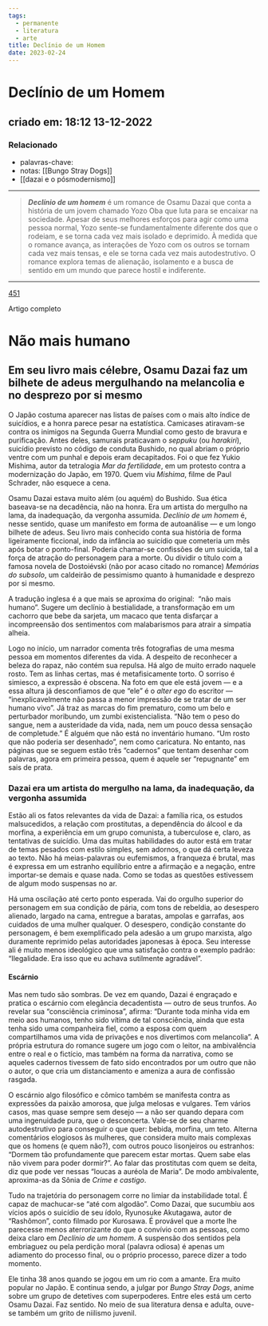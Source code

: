 ```yaml
---
tags:
  - permanente
  - literatura
  - arte
title: Declínio de um Homem
date: 2023-02-24
---
```


# Declínio de um Homem

## criado em: 18:12 13-12-2022

### Relacionado

- palavras-chave: 
- notas: [[Bungo Stray Dogs]]
- [[dazai e o pósmodernismo]]
---

> **_Declínio de um homem_** é um romance de Osamu Dazai que conta a história de um jovem chamado Yozo Oba que luta para se encaixar na sociedade. Apesar de seus melhores esforços para agir como uma pessoa normal, Yozo sente-se fundamentalmente diferente dos que o rodeiam, e se torna cada vez mais isolado e deprimido. À medida que o romance avança, as interações de Yozo com os outros se tornam cada vez mais tensas, e ele se torna cada vez mais autodestrutivo. O romance explora temas de alienação, isolamento e a busca de sentido em um mundo que parece hostil e indiferente.

---

[451](https://quatrocincoum.folha.uol.com.br/br/resenhas/literatura-japonesa/nao-mais-humano)

Artigo completo

# Não mais humano

## Em seu livro mais célebre, Osamu Dazai faz um bilhete de adeus mergulhando na melancolia e no desprezo por si mesmo

O Japão costuma aparecer nas listas de países com o mais alto índice de suicídios, e a honra parece pesar na estatística. Camicases atiravam-se contra os inimigos na Segunda Guerra Mundial como gesto de bravura e purificação. Antes deles, samurais praticavam o _seppuku_ (ou _harakiri_), suicídio previsto no código de conduta Bushido, no qual abriam o próprio ventre com um punhal e depois eram decapitados. Foi o que fez Yukio Mishima, autor da tetralogia _Mar da fertilidade_, em um protesto contra a modernização do Japão, em 1970. Quem viu _Mishima_, filme de Paul Schrader, não esquece a cena.

Osamu Dazai estava muito além (ou aquém) do Bushido. Sua ética baseava-se na decadência, não na honra. Era um artista do mergulho na lama, da inadequação, da vergonha assumida. _Declínio de um homem_ é, nesse sentido, quase um manifesto em forma de autoanálise — e um longo bilhete de adeus. Seu livro mais conhecido conta sua história de forma ligeiramente ficcional, indo da infância ao suicídio que cometeria um mês após botar o ponto-final. Poderia chamar-se confissões de um suicida, tal a força de atração do personagem para a morte. Ou dividir o título com a famosa novela de Dostoiévski (não por acaso citado no romance) _Memórias do subsolo_, um caldeirão de pessimismo quanto à humanidade e desprezo por si mesmo.

A tradução inglesa é a que mais se aproxima do original:  “não mais humano”. Sugere um declínio à bestialidade, a transformação em um cachorro que bebe da sarjeta, um macaco que tenta disfarçar a incompreensão dos sentimentos com malabarismos para atrair a simpatia alheia.

Logo no início, um narrador comenta três fotografias de uma mesma pessoa em momentos diferentes da vida. A despeito de reconhecer a beleza do rapaz, não contém sua repulsa. Há algo de muito errado naquele rosto. Tem as linhas certas, mas é metafisicamente torto. O sorriso é simiesco, a expressão é obscena. Na foto em que ele está jovem — e a essa altura já desconfiamos de que “ele” é o _alter ego_ do escritor — “inexplicavelmente não passa a menor impressão de se tratar de um ser humano vivo”. Já traz as marcas do fim prematuro, como um belo e perturbador moribundo, um zumbi existencialista. “Não tem o peso do sangue, nem a austeridade da vida, nada, nem um pouco dessa sensação de completude.” É alguém que não está no inventário humano. “Um rosto que não poderia ser desenhado”, nem como caricatura. No entanto, nas páginas que se seguem estão três “cadernos” que tentam desenhar com palavras, agora em primeira pessoa, quem é aquele ser “repugnante” em sais de prata.

### Dazai era um artista do mergulho na lama, da inadequação, da vergonha assumida

Estão ali os fatos relevantes da vida de Dazai: a família rica, os estudos malsucedidos, a relação com prostitutas, a dependência do álcool e da morfina, a experiência em um grupo comunista, a tuberculose e, claro, as tentativas de suicídio. Uma das muitas habilidades do autor está em tratar de temas pesados com estilo simples, sem adornos, o que dá certa leveza ao texto. Não há meias-palavras ou eufemismos, a franqueza é brutal, mas é expressa em um estranho equilíbrio entre a afirmação e a negação, entre importar-se demais e quase nada. Como se todas as questões estivessem de algum modo suspensas no ar.

Há uma oscilação até certo ponto esperada. Vai do orgulho superior do personagem em sua condição de pária, com tons de rebeldia, ao desespero alienado, largado na cama, entregue a baratas, ampolas e garrafas, aos cuidados de uma mulher qualquer. O desespero, condição constante do personagem, é bem exemplificado pela adesão a um grupo marxista, algo duramente reprimido pelas autoridades japonesas à época. Seu interesse ali é muito menos ideológico que uma satisfação contra o exemplo padrão: “Ilegalidade. Era isso que eu achava sutilmente agradável”.

#### Escárnio

Mas nem tudo são sombras. De vez em quando, Dazai é engraçado e pratica o escárnio com elegância decadentista — outro de seus trunfos. Ao revelar sua “consciência criminosa”, afirma: “Durante toda minha vida em meio aos humanos, tenho sido vítima de tal consciência, ainda que esta tenha sido uma companheira fiel, como a esposa com quem compartilhamos uma vida de privações e nos divertimos com melancolia”. A própria estrutura do romance sugere um jogo com o leitor, na ambivalência entre o real e o fictício, mas também na forma da narrativa, como se aqueles cadernos tivessem de fato sido encontrados por um outro que não o autor, o que cria um distanciamento e ameniza a aura de confissão rasgada.

O escárnio algo filosófico e cômico também se manifesta contra as expressões da paixão amorosa, que julga melosas e vulgares. Tem vários casos, mas quase sempre sem desejo — a não ser quando depara com uma ingenuidade pura, que o desconcerta. Vale-se de seu charme autodestrutivo para conseguir o que quer: bebida, morfina, um teto. Alterna comentários elogiosos às mulheres, que considera muito mais complexas que os homens (e quem não?), com outros pouco lisonjeiros ou estranhos: “Dormem tão profundamente que parecem estar mortas. Quem sabe elas não vivem para poder dormir?”. Ao falar das prostitutas com quem se deita, diz que pode ver nessas “loucas a auréola de Maria”. De modo ambivalente, aproxima-as da Sônia de _Crime e castigo_.

Tudo na trajetória do personagem corre no limiar da instabilidade total. É capaz de machucar-se “até com algodão”. Como Dazai, que sucumbiu aos vícios após o suicídio de seu ídolo, Ryunosuke Akutagawa, autor de “Rashômon”, conto filmado por Kurosawa. É provável que a morte lhe parecesse menos aterrorizante do que o convívio com as pessoas, como deixa claro em _Declínio de um homem_. A suspensão dos sentidos pela embriaguez ou pela perdição moral (palavra odiosa) é apenas um adiamento do processo final, ou o próprio processo, parece dizer a todo momento.

Ele tinha 38 anos quando se jogou em um rio com a amante. Era muito popular no Japão. E continua sendo, a julgar por _Bungo Stray Dogs_, anime sobre um grupo de detetives com superpoderes. Entre eles está um certo Osamu Dazai. Faz sentido. No meio de sua literatura densa e adulta, ouve-se também um grito de niilismo juvenil.
